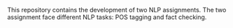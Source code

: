 This repository contains the development of two NLP assignments. The two assignment face different NLP tasks: POS tagging and fact checking.
